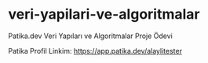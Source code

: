 # veri-yapilari-ve-algoritmalar

Patika.dev Veri Yapıları ve Algoritmalar Proje Ödevi

Patika Profil Linkim: https://app.patika.dev/alaylitester
